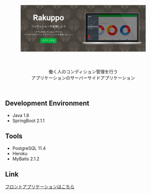 <div align="center">
<img width="80%" height="80%" style="padding-bottom:20px;" src="/img/readme_img.png">
<br><br>
<p>働く人のコンディション管理を行う<br>
アプリケーションのサーバーサイドアプリケーション</p>
</div>
<br>

## Development Environment
- Java 1.8
- SpringBoot 2.1.1

## Tools
- PostgreSQL 11.4
- Heroku
- MyBatis 2.1.2

## Link
<a href="https://github.com/yosukeYamada/condition-app">フロントアプリケーションはこちら</a>
